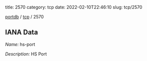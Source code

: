 title: 2570
category: tcp
date: 2022-02-10T22:46:10
slug: tcp/2570

[portdb](/) / [tcp](/category/tcp.html) / 2570


## IANA Data

_Name:_ hs-port

_Description:_ HS Port

